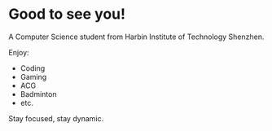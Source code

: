 # Good to see you!

A Computer Science student from Harbin Institute of Technology Shenzhen.

Enjoy:

- Coding
- Gaming
- ACG
- Badminton
- etc.

Stay focused, stay dynamic.

